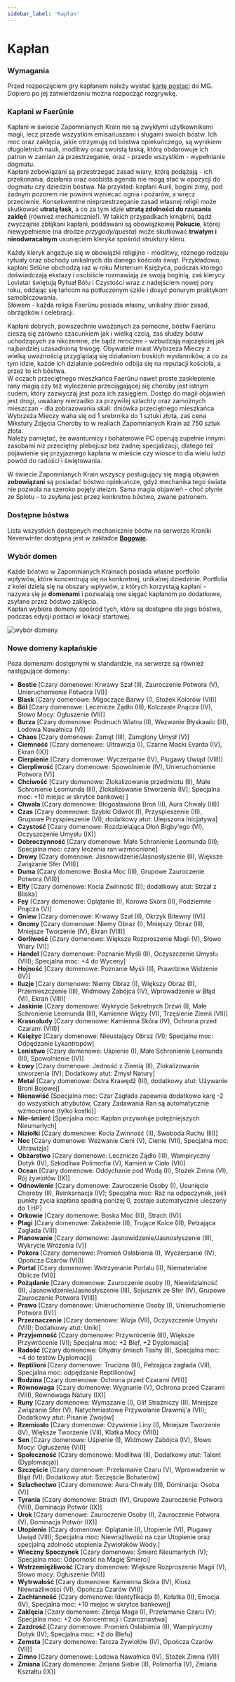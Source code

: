 ```yaml
---
sidebar_label: 'Kapłan'
---
```


# Kapłan

### Wymagania

Przed rozpoczęciem gry kapłanem należy wysłać [kartę postaci](https://wiki.nwn.net.pl/karta-postaci) do MG. Dopiero po jej zatwierdzeniu można rozpocząć rozgrywkę.

### Kapłani w Faerûnie

Kapłani w świecie Zapomnianych Krain nie są zwykłymi użytkownikami magii, lecz przede wszystkim emisariuszami i sługami swoich bóstw. Ich moc oraz zaklęcia, jakie otrzymują od bóstwa opiekuńczego, są wynikiem długoletnich nauk, modlitwy oraz swoistą łaską, którą obdarowuje ich patron w zamian za przestrzeganie, oraz - przede wszystkim - wypełnianie dogmatu.\
Kapłani zobowiązani są przestrzegać zasad wiary, którą podążają - ich przekonania, działania oraz osobista agenda nie mogą stać w opozycji do dogmatu czy dziedzin bóstwa. Na przykład: kapłani Auril, bogini zimy, pod żadnym pozorem nie powinni wzniecać ognia i pożarów, a wręcz przeciwnie. Konsekwentne nieprzestrzeganie zasad własnej religii może skutkować **utratą łask**, a co za tym idzie **utratą zdolności do rzucania zaklęć** (również mechanicznie!). W takich przypadkach krnąbrni, bądź zwyczajnie zbłąkani kapłani, poddawani są obowiązkowej **Pokucie**, której niewypełnienie (na drodze *przygody/questa*) może skutkować **trwałym i nieodwracalnym** usunięciem kleryka spośród struktury kleru.

Każdy kleryk angażuje się w obowiązki religijne - modlitwy, różnego rodzaju rytuały oraz obchody unikalnych dla danego kościoła świąt. Przykładowo, kapłani Selûne obchodzą raz w roku Misterium Księżyca, podczas którego doświadczają ekstazy i osobiście rozmawiają ze swoją boginią, zaś klerycy Loviatar świętują Rytuał Bólu i Czystości wraz z nadejściem nowej pory roku, oddając się tańcom na potłuczonym szkle i dosyć ponurym praktykom samobiczowania.\
Słowem - każda religia Faerûnu posiada własny, unikalny zbiór zasad, obrządków i celebracji. 

Kapłani dobrych, powszechnie uważanych za pomocne, bóstw Faerûnu cieszą się zarówno szacunkiem jak i wielką czcią, zaś słudzy bóstw uchodzących za nikczemne, złe bądź mroczne - wzbudzają najczęściej jak najbardziej uzasadnioną trwogę. Obywatele miast Wybrzeża Mieczy z wielką uważnością przyglądają się działaniom boskich wysłanników, a co za tym idzie, każde ich działanie pośrednio odbija się na reputacji kościoła, a przez to ich bóstwa.\
W oczach przeciętnego mieszkańca Faerûnu nawet proste zasklepienie rany magią czy też wyleczenie przeciągającej się choroby jest istnym cudem, który zazwyczaj jest poza ich zasięgiem. Dostęp do magii objawień jest drogi, uważany nierzadko za przywilej szlachty oraz zamożnych mieszczan - dla zobrazowania skali: dniówka przeciętnego mieszkańca Wybrzeża Mieczy waha się od 1 srebrnika do 1 sztuki złota, zaś cena Mikstury Zdjęcia Choroby to w realiach Zapomnianych Krain aż 750 sztuk złota.\
Należy pamiętać, że awanturnicy i bohaterowie PC operują zupełnie innymi zasobami niż przeciętny plebejusz bez żadnej specjalizacji, dlatego też pojawienie się przyjaznego kapłana w mieście czy wiosce to dla wielu ludzi powód do radości i świętowania.

W świecie Zapomnianych Krain wszyscy posługujący się magią objawień **zobowiązani** są posiadać bóstwo opiekuńcze, gdyż mechanika tego świata nie pozwala na szeroko pojęty ateizm. Sama magia objawień - choć płynie ze Splotu - to zsyłana jest przez konkretne bóstwo, zwane patronem.

### Dostępne bóstwa

Lista wszystkich dostępnych mechanicznie bóstw na serwerze Kroniki Neverwinter dostępna jest w zakładce **[Bogowie](https://wiki.nwn.net.pl/docs/Podstawowe%20informacje/Bogowie).**

### Wybór domen

Każde bóstwo w Zapomnianych Krainach posiada własne portfolio wpływów, które koncentrują się na konkretnej, unikalnej dziedzinie. Portfolia z kolei dzielą się na obszary wpływów, z których korzystają kapłani - nazywa się je **domenami** i pozwalają one sięgać kapłanom po dodatkowe, zsyłane przez bóstwo zaklęcia.\
Kapłan wybiera domeny spośród tych, które są dostępne dla jego bóstwa, podczas edycji postaci w lokacji startowej.

![wybór domeny](../../../static/img/wiki/wiki-klasy/wybor-domeny.png)

### Nowe domeny kapłańskie

Poza domenami dostępnymi w standardzie, na serwerze są również następujące domeny:

- **Bestie** [Czary domenowe: Krwawy Szał (II), Zauroczenie Potwora (V), Unieruchomienie Potwora (VI)]
- **Blask** [Czary domenowe: Migoczące Barwy (I), Stożek Kolorów (VII)]
- **Ból** [Czary domenowe: Lecznicze Żądło (III), Kolczaste Pnącza (IV), Słowo Mocy: Ogłuszenie (VII)]
- **Burza** [Czary domenowe: Podmuch Wiatru (II), Wezwanie Błyskawic (III), Lodowa Nawałnica (V)]
- **Chaos** [Czary domenowe: Zamęt (III), Zamglony Umysł (V)]
- **Ciemność** [Czary domenowe: Ultrawizja (I), Czarne Macki Evarda (IV), Ekran (IX)]
- **Cierpienie** [Czary domenowe: Wyczerpanie (IV), Plugawy Uwiąd (VIII)]
- **Cierpliwość** [Czary domenowe: Spowolnienie (IV), Unieruchomienie Potwora (V)]
- **Chciwość** [Czary domenowe: Zlokalizowanie przedmiotu (II), Małe Schronienie Leomunda (III), Zlokalizowanie Stworzenia (IV); Specjalna moc: +10 miejsc w skrytce bankowej ]
- **Chwała** [Czary domenowe: Błogosławiona Broń (II), Aura Chwały (III)]
- **Czas** [Czary domenowe: Szybki Odwrót (I), Przyspieszenie (III), Grupowe Przyspieszenie (VI); dodatkowy atut: Ulepszona Inicjatywa]
- **Czystość** [Czary domenowe: Rozdzielająca Dłoń Bigby'ego (VI), Oczyszczenie Umysłu (IX)]
- **Dobroczynność** [Czary domenowe: Małe Schronienie Leomunda (III); Specjalna moc: czary leczenia ran wzmocnione]
- **Drowy** [Czary domenowe: Jasnowidzenie/Jasnosłyszenie (II), Większe Związanie Sfer (VIII)]
- **Duma** [Czary domenowe: Boska Moc (III), Grupowe Zauroczenie Potwora (VIII)]
- **Elfy** [Czary domenowe: Kocia Zwinność (II); dodatkowy atut: Strzał z Bliska]
- **Fey** [Czary domenowe: Oplątanie (I), Korowa Skóra (II), Podziemne Pnącza (V)]
- **Gniew** [Czary domenowe: Krwawy Szał (II), Okrzyk Bitewny (IV)]
- **Gnomy** [Czary domenowe: Niemy Obraz (I), Mniejszy Obraz (III), Mniejsze Tworzenie (IV), Ekran (VIII)]
- **Gorliwość** [Czary domenowe: Większe Rozproszenie Magii (V), Słowo Wiary (VI)]
- **Handel** [Czary domenowe: Poznanie Myśli (II), Oczyszczenie Umysłu (VIII); Specjalna moc: +4 do Wyceny]
- **Hojność** [Czary domenowe: Poznanie Myśli (II), Prawdziwe Widzenie (IV)]
- **Iluzje** [Czary domenowe: Niemy Obraz (I), Większy Obraz (II), Przemieszczenie (III), Widmowy Zabójca (IV), Wprowadzenie w Błąd (VI), Ekran (VIII)]
- **Jaskinie** [Czary domenowe: Wykrycie Sekretnych Drzwi (I), Małe Schronienie Leomunda (III), Kamienne Więzy (VI), Trzęsienie Ziemii (VII)]
- **Krasnoludy** [Czary domenowe: Kamienna Skóra (IV), Ochrona przed Czarami (VIII)]
- **Księżyc** [Czary domenowe: Nieustający Obraz (VI); Specjalna moc: Odpędzanie Lykantropów]
- **Lenistwo** [Czary domenowe: Uśpienie (I), Małe Schronienie Leomunda (III), Spowolnienie (IV)]
- **Łowy** [Czary domenowe: Jedność z Ziemią (II), Zlokalizowanie stworzenia (IV); Dodatkowy atut: Zmysł Natury]
- **Metal** [Czary domenowe: Ostra Krawędź (III), dodatkowy atut: Używanie Broni Bojowej]
- **Nienawiść** [Specjalna moc: Czar Zagłada zapewnia dodatkowo karę -2 do wszystkich atrybutów, Czary Zadawania Ran są automatycznie wzmocnione (tylko kostki)]
- **Nie-śmierć** [Specjalna moc: Kapłan przywołuje potężniejszych Nieumarłych]
- **Niziołki** [Czary domenowe: Kocia Zwinność (II), Swoboda Ruchu (III)]
- **Noc** [Czary domenowe: Wezwanie Cieni (V), Cienie (VII), Specjalna moc: Ultrawizja]
- **Obżarstwo** [Czary domenowe: Lecznicze Żądło (III), Wampiryczny Dotyk (IV), Szkodliwa Polimorfia (V), Kamień w Ciało (VII)]
- **Ocean** [Czary domenowe: Oddychanie pod Wodą (II), Stożek Zimna (VI), Rój żywiołów (IX)]
- **Odnowienie** [Czary domenowe: Zauroczenie Osoby (I), Usunięcie Choroby (II), Reinkarnacja (IV); Specjalna moc: Raz na odpoczynek, jeśli punkty życia kapłana spadną poniżej 0, zostaje automatycznie uleczony do 1 HP]
- **Orkowie** [Czary domenowe: Boska Moc (III), Strach (IV)]
- **Plagi** [Czary domenowe: Zakażenie (II), Trujące Kolce (III), Pełzająca Zagłada (VII)]
- **Planowanie** [Czary domenowe: Jasnowidzenie/Jasnosłyszenie (III), Wykrycie Wróżenia (V)]
- **Pokora** [Czary domenowe: Promień Osłabienia (I), Wyczerpanie (IV), Opończa Czarów (VII)]
- **Portal** [Czary domenowe: Wstrzymanie Portalu (II), Niematerialne Oblicze (VII)]
- **Pożądanie** [Czary domenowe: Zauroczenie osoby (I), Niewidzialność (II), Jasnowidzenie/Jasnosłyszenie (III), Sojusznik ze Sfer (IV), Grupowe Zauroczenie Potwora (VIII)]
- **Prawo** [Czary domenowe: Unieruchomienie Osoby (I), Unieruchomienie Potwora (IV)]
- **Przeznaczenie** [Czary domenowe: Wizja (VII), Oczyszczenie Umysłu (VIII); Dodatkowy atut: Uniki]
- **Przyjemność** [Czary domenowe: Przywrócenie (III), Większe Przywrócenie (VI); Specjalna moc: +2 Blef, +2 Dyplomacja]
- **Radość** [Czary domenowe: Ohydny śmiech Tashy (II), Specjalna moc: +4 do testów Dyplomacji]
- **Reptilioni** [Czary domenowe: Trucizna (III), Pełzająca zagłada (VII), Specjalna moc: odpędzanie Reptilionów]
- **Rodzina** [Czary domenowe: Ochrona przed Czarami (VIII)]
- **Równowaga** [Czary domenowe: Wygnanie (V), Ochrona przed Czarami (VIII), Równowaga Natury (IX)]
- **Runy** [Czary domenowe: Wymazanie (I), Glif Strażniczy (II), Mniejsze Związanie Sfer (V), Natychmiastowe Przywołanie Drawmij'a (VII); Dodatkowy atut: Pisanie Zwojów]
- **Rzemiosło** [Czary domenowe: Ożywienie Liny (I), Mniejsze Tworzenie (IV), Większe Tworzenie (VII), Klatka Mocy (VIII)]
- **Sen** [Czary domenowe: Uśpienie (I), Widmowy Zabójca (IV), Słowo Mocy: Ogłuszenie (VII)]
- **Społeczność** [Czary domenowe: Modlitwa (II), Dodatkowy atut: Talent (Dyplomacja)]
- **Szczęście** [Czary domenowe: Przełamanie Czaru (V), Wprowadzenie w Błąd (VI); Dodatkowy atut: Szczęście Bohaterów]
- **Szlachectwo** [Czary domenowe: Aura Chwały (III), Dominacja: Osoba (V)]
- **Tyrania** [Czary domenowe: Strach (IV), Grupowe Zauroczenie Potwora (VIII), Dominacja Potwór (IX)]
- **Urok** [Czary domenowe: Zauroczenie Osoby (I), Zauroczenie Potwora (V), Dominacja Potwór (IX)]
- **Utopienie** [Czary domenowe: Oplątanie (I), Utopienie (VI), Plugawy Uwiąd (VIII); Specjalna moc: Niewrażliwość na czar Utopienie oraz specjalną zdolność utopienia Żywiołaków Wody.]
- **Wieczny Spoczynek** [Czary domenowe: Śmierć Nieumarłych (V); Specjalna moc: Odporność na Magię Śmierci]
- **Wstrzemięźliwość** [Czary domenowe: Większe Rozproszenie Magii (V), Słowo mocy: Ogłuszenie (VII)]
- **Wytrwałość** [Czary domenowe: Kamienna Skóra (IV), Klosz Niewrażliwości (VI), Opończa Czarów (VII)]
- **Zachłanność** [Czary domenowe: Identyfikacja (I), Kołatka (II), Emocja (IV), Specjalna moc: +10 miejsc w skrytce bankowej]
- **Zaklęcia** [Czary domenowe: Zbroja Maga (I), Przełamanie Czaru (V); Specjalna moc: +2 do Koncentracji i Czaroznastwa]
- **Zazdrość** [Czary domenowe: Promień Osłabienia (II), Wampiryczny Dotyk (IV); Specjalna moc: +2 do Blefu]
- **Zemsta** [Czary domenowe: Tarcza Żywiołów (IV), Opończa Czarów (VII)]
- **Zimno** [Czary domenowe: Lodowa Nawałnica (IV), Stożek Zimna (VI)]
- **Zmiana** [Czary domenowe: Zmiana Siebie (II), Polimorfia (V), Zmiana Kształtu (IX)]
